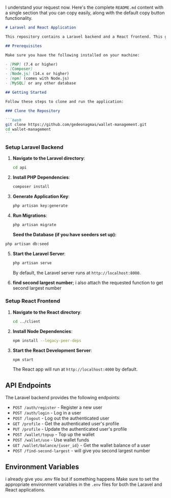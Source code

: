I understand your request now. Here's the complete `README.md` content with a single section that you can copy easily, along with the default copy button functionality.

````markdown
# Laravel and React Application

This repository contains a Laravel backend and a React frontend. This guide will help you clone and run the application locally.

## Prerequisites

Make sure you have the following installed on your machine:

- [PHP] (7.4 or higher)
- [Composer]
- [Node.js] (14.x or higher)
- [npm] (comes with Node.js)
- [MySQL] or any other database

## Getting Started

Follow these steps to clone and run the application:

### Clone the Repository

```bash
git clone https://github.com/gedeonagmas/wallet-management.git
cd wallet-management
```
````

### Setup Laravel Backend

1. **Navigate to the Laravel directory**:

   ```bash
   cd api
   ```

2. **Install PHP Dependencies**:

   ```bash
   composer install
   ```

3. **Generate Application Key**:

   ```bash
   php artisan key:generate
   ```

4. **Run Migrations**:

   ```bash
   php artisan migrate
   ```

   **Seed the Database (if you have seeders set up):**

```bash
php artisan db:seed
```

5. **Start the Laravel Server**:

   ```bash
   php artisan serve
   ```

   By default, the Laravel server runs at `http://localhost:8000`.

6. **find second largest number**;
   i also attach the requested function to get second largest number

### Setup React Frontend

1. **Navigate to the React directory**:

   ```bash
   cd ../client
   ```

2. **Install Node Dependencies**:

   ```bash
   npm install --legacy-peer-deps
   ```

3. **Start the React Development Server**:

   ```bash
   npm start
   ```

   The React app will run at `http://localhost:4000` by default.

## API Endpoints

The Laravel backend provides the following endpoints:

- `POST /auth/register` - Register a new user
- `POST /auth/login` - Log in a user
- `POST /logout` - Log out the authenticated user
- `GET /profile` - Get the authenticated user's profile
- `PUT /profile` - Update the authenticated user's profile
- `POST /wallet/topup` - Top up the wallet
- `POST /wallet/use` - Use wallet funds
- `GET /wallet/balance/{user_id}` - Get the wallet balance of a user
- `POST /find-second-largest` - will give you second largest number

## Environment Variables

i already give you .env file but if something happens
Make sure to set the appropriate environment variables in the `.env` files for both the Laravel and React applications.
